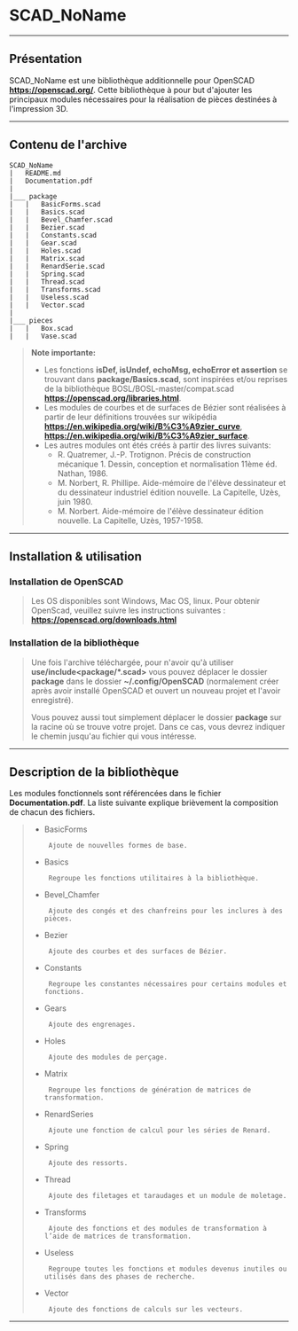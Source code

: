 # __SCAD_NoName__
___
## Présentation

SCAD_NoName est une bibliothèque additionnelle pour OpenSCAD __https://openscad.org/__.
Cette bibliothèque à pour but d'ajouter les principaux modules nécessaires pour la réalisation de pièces destinées à l'impression 3D.
___
## Contenu de l'archive
```
SCAD_NoName
|   README.md
|   Documentation.pdf
|
|___ package
|   |   BasicForms.scad
|   |   Basics.scad
|   |   Bevel_Chamfer.scad
|   |   Bezier.scad
|   |   Constants.scad
|   |   Gear.scad
|   |   Holes.scad
|   |   Matrix.scad
|   |   RenardSerie.scad
|   |   Spring.scad
|   |   Thread.scad
|   |   Transforms.scad
|   |   Useless.scad
|   |   Vector.scad
|
|___ pieces
|   |   Box.scad
|   |   Vase.scad
```
> __Note importante:__
>* Les fonctions __isDef, isUndef, echoMsg, echoError et assertion__ se trouvant dans __package/Basics.scad__, sont inspirées et/ou reprises de la bibliothèque BOSL/BOSL-master/compat.scad __https://openscad.org/libraries.html__.
>* Les modules de courbes et de surfaces de Bézier sont réalisées à partir de leur définitions trouvées sur wikipédia __https://en.wikipedia.org/wiki/B%C3%A9zier_curve__, __https://en.wikipedia.org/wiki/B%C3%A9zier_surface__.
>* Les autres modules ont étés créés à partir des livres suivants:
>   *  R. Quatremer, J.-P. Trotignon. Précis de construction mécanique 1. Dessin, conception et normalisation 11ème éd. Nathan, 1986.
>   *  M. Norbert, R. Phillipe. Aide-mémoire de l'élève dessinateur et du dessinateur industriel édition nouvelle. La Capitelle, Uzès, juin 1980.
>   *  M. Norbert. Aide-mémoire de l'élève dessinateur édition nouvelle. La Capitelle, Uzès, 1957-1958.

___
## Installation & utilisation

### Installation de OpenSCAD

> Les OS disponibles sont Windows, Mac OS, linux.
> Pour obtenir OpenScad, veuillez suivre les instructions suivantes : __https://openscad.org/downloads.html__

### Installation de la bibliothèque

> Une fois l'archive téléchargée, pour n'avoir qu'à utiliser __use/include<package/*.scad>__ vous pouvez déplacer le dossier __package__ dans le dossier __~/.config/OpenSCAD__ 
> (normalement créer après avoir installé OpenSCAD et ouvert un nouveau projet et l'avoir enregistré).
> 
> Vous pouvez aussi tout simplement déplacer le dossier __package__ sur la racine où se trouve votre projet.
> Dans ce cas, vous devrez indiquer le chemin jusqu'au fichier qui vous intéresse.
___
## Description de la bibliothèque

Les modules fonctionnels sont référencées dans le fichier __Documentation.pdf__.
La liste suivante explique brièvement la composition de chacun des fichiers.

>* BasicForms
> 
>        Ajoute de nouvelles formes de base.
>
>* Basics
>
>        Regroupe les fonctions utilitaires à la bibliothèque.
>
>* Bevel_Chamfer
>
>        Ajoute des congés et des chanfreins pour les inclures à des pièces.
>
>* Bezier
>
>        Ajoute des courbes et des surfaces de Bézier.
>
>* Constants
>
>        Regroupe les constantes nécessaires pour certains modules et fonctions.
>
>* Gears
>
>        Ajoute des engrenages.
>
>* Holes
>
>        Ajoute des modules de perçage.
>
>* Matrix
>
>        Regroupe les fonctions de génération de matrices de transformation.
>
>* RenardSeries
>
>        Ajoute une fonction de calcul pour les séries de Renard.
>
>* Spring
>
>        Ajoute des ressorts.
>
>* Thread
>
>        Ajoute des filetages et taraudages et un module de moletage.
>
>* Transforms
>
>        Ajoute des fonctions et des modules de transformation à l’aide de matrices de transformation.
>
>* Useless
>
>        Regroupe toutes les fonctions et modules devenus inutiles ou utilisés dans des phases de recherche.
>
>* Vector
>
>        Ajoute des fonctions de calculs sur les vecteurs. 
___